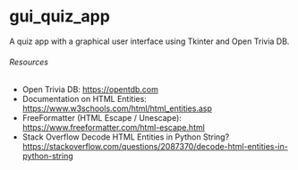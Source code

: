 # gui_quiz_app
 A quiz app with a graphical user interface using Tkinter and Open Trivia DB.


###### Resources
- Open Trivia DB:
https://opentdb.com
- Documentation on HTML Entities: 
https://www.w3schools.com/html/html_entities.asp
- FreeFormatter (HTML Escape / Unescape):
https://www.freeformatter.com/html-escape.html
- Stack Overflow Decode HTML Entities in Python String? 
https://stackoverflow.com/questions/2087370/decode-html-entities-in-python-string



